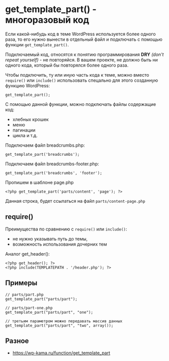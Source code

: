 # get_template_part() - многоразовый код
Если какой-нибудь код в теме WordPress используется более одного раза, то его нужно вынести в отдельный файл и подключать с помощью функции `get_template_part()`.

Подключаемый код, относятся к понятию программирования **DRY** *(don't repeat yourself)* - не повторяйся. В вашем проекте, не должно быть ни одного кода, который бы повторялся более одного раза.

Чтобы подключить, ту или иную часть кода к теме, можно вместо `require()` или `include()` использовать спецально для этого созданную функцию WordPress:

    get_template_part();

С помощью данной функции, можно подключать файлы содержащие код:

- хлебных крошек
- меню
- пагинации
- цикла и т.д.

Подключаем файл breadcrumbs.php:

    get_template_part('breadcrumbs');

Подключаем файл breadcrumbs-footer.php:

    get_template_part('breadcrumbs', 'footer');

Пропишем в шаблоне page.php
    
    <?php get_template_part('parts/content', 'page'); ?>
    
Данная строка, будет ссылаться на файл `parts/content-page.php`

## require()
Преимущества по сравнению с `require()` или `include()`:
- не нужно указывать путь до темы,
- возможность использования дочерних тем

Аналог get_header():

    <?php get_header(); ?>
    <?php include(TEMPLATEPATH . '/header.php'); ?>

## Примеры

    // parts/part.php
    get_template_part("parts/part");

    // parts/part-one.php
    get_template_part("parts/part", "one");

    // третьим параметром можно передавать массив данных
    get_template_part("parts/part", "two", array());

## Разное
- https://wp-kama.ru/function/get_template_part
